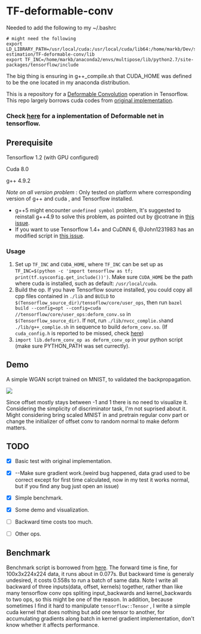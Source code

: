 # TF-deformable-conv

Needed to add the following to my ~/.bashrc

    # might need the following
    export LD_LIBRARY_PATH=/usr/local/cuda:/usr/local/cuda/lib64:/home/markb/Dev/superres/superreso/kitti_devkit:/media/markb/pose-estimation/TF-deformable-conv/lib
    export TF_INC=/home/markb/anaconda2/envs/multipose/lib/python2.7/site-packages/tensorflow/include

The big thing is ensuring in g++_compile.sh that CUDA_HOME was defined to be the one located in my anaconda distribution.                                                                                                 


This is a repository for a [Deformable Convolution](https://arxiv.org/abs/1703.06211) operation in Tensorflow. This repo largely borrows cuda codes from [original implementation](https://github.com/msracver/Deformable-ConvNets).

### Check [here](https://github.com/Zardinality/TF_Deformable_Net) for a inplementation of Deformable net in tensorflow.

## Prerequisite

Tensorflow 1.2 (with GPU configured)

Cuda 8.0

g++ 4.9.2

*Note on all version problem* : Only tested on platform where corresponding version of g++ and cuda , and Tensorflow installed.

- g++5 might encounter `undefined symbol` problem, It's suggested to reinstall g++4.9 to solve this problem, as pointed out by @cotrane in [this issue](https://github.com/Zardinality/TF-deformable-conv/issues/1). 
- If you want to use Tensorflow 1.4+ and CuDNN 6, @John1231983 has an modified script in [this issue](https://github.com/Zardinality/TF-deformable-conv/issues/7).

### Usage

1. Set up `TF_INC` and `CUDA_HOME`, where `TF_INC` can be set up as  `TF_INC=$(python -c 'import tensorflow as tf; print(tf.sysconfig.get_include())')`. Make sure `CUDA_HOME` be the path where cuda is installed, such as default: `/usr/local/cuda`.
2. Build the op. If you have Tensorflow source installed, you could copy all cpp files contained in `./lib` and `BUILD` to `$(Tensorflow_source_dir)/tensoflow/core/user_ops`, then run `bazel build --config=opt --config=cuda //tensorflow/core/user_ops:deform_conv.so` in  `$(Tensorflow_source_dir)`. If not, run `./lib/nvcc_complie.sh`and `./lib/g++_complie.sh` in sequence to build `deform_conv.so`. (If `cuda_config.h` is reported to be missed, check [here](https://github.com/Zardinality/TF-deformable-conv/issues/1))
3. `import lib.deform_conv_op as deform_conv_op` in your python script (make sure PYTHON_PATH was set currectly).


## Demo

A simple WGAN script trained on MNIST, to validated the backpropagation.

![](https://ws4.sinaimg.cn/large/006tKfTcgy1fgspsomt2xj30da0d1abl.jpg)

Since offset mostly stays between -1 and 1 there is no need to visualize it. Considering the simplicity of discriminator task, I'm not suprised about it. Might considering bring scaled MNIST in and pretrain regular conv part or change the initializer of offset conv to random normal to make deform matters.

## TODO

- [x] Basic test with original implementation.
- [x] --Make sure gradient work.(weird bug happened, data grad used to be correct except for first time calculated, now in my test it works normal, but if you find any bug just open an issue)
- [x] Simple benchmark.


- [x] Some demo and visualization.
- [ ] Backward time costs too much.
- [ ] Other ops.

## Benchmark

Benchmark script is borrowed from [here](https://github.com/soumith/convnet-benchmarks/blob/master/tensorflow/benchmark_alexnet.py). The forward time is fine, for 100x3x224x224 data, it runs about in 0.077s. But backward time is generaly undesired, it costs 0.558s to run a batch of same data. Note I write all backward of three inputs(data, offset, kernels) together, rather than like many tensorflow conv ops spliting input_backwards and kernel_backwards to two ops, so this might be one of the reason. In addition, because  sometimes I find it hard to manipulate `tensorflow::Tensor` , I write a simple cuda kernel that does nothing but add one tensor to another, for accumulating gradients along batch in kernel gradient implementation, don't know whether it affects performance.
